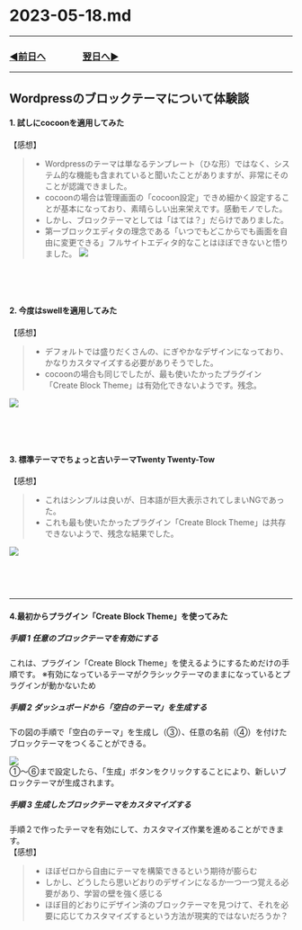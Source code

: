 # 2023-05-18.md

---
### [◀️前日へ](https://github.com/yuasys/chatty-journal/blob/main/2023/05/2023-05-17.md)&emsp;&emsp;&emsp;&emsp;[翌日へ▶️](https://github.com/yuasys/chatty-journal/blob/main/2023/05/2023-05-19.md)
---

Wordpressのブロックテーマについて体験談
-
#### 1. 試しにcocoonを適用してみた

【感想】
>  - Wordpressのテーマは単なるテンプレート（ひな形）ではなく、システム的な機能も含まれていると聞いたことがありますが、非常にそのことが認識できました。
>  - cocoonの場合は管理画面の「cocoon設定」できめ細かく設定することが基本になっており、素晴らしい出来栄えです。感動モノでした。
>  - しかし、ブロックテーマとしては「はては？」だらけでありました。
>  - 第一ブロックエディタの理念である「いつでもどこからでも画面を自由に変更できる」フルサイトエディタ的なことはほぼできないと悟りました。
> ![](https://hackmd.io/_uploads/rk8Eg-QBh.png)
<p style="height: 3rem;"></p>

#### 2. 今度はswellを適用してみた

【感想】
> - デフォルトでは盛りだくさんの、にぎやかなデザインになっており、かなりカスタマイズする必要がありそうでした。
> - cocoonの場合も同じでしたが、最も使いたかったプラグイン「Create Block Theme」は有効化できないようです。残念。

![](https://hackmd.io/_uploads/SyRIYrQBn.png)
<p style="height: 3rem;"></p>

#### 3. 標準テーマでちょっと古いテーマTwenty Twenty-Tow

【感想】

> - これはシンプルは良いが、日本語が巨大表示されてしまいNGであった。
> - これも最も使いたかったプラグイン「Create Block Theme」は共存できないようで、残念な結果でした。

![](https://hackmd.io/_uploads/SJhzprQBh.png)

<p style="height: 3rem;"></p>
<hr>

#### 4.最初からプラグイン「Create Block Theme」を使ってみた

##### 手順 1 任意のブロックテーマを有効にする
これは、プラグイン「Create Block Theme」を使えるようにするためだけの手順です。
※有効になっているテーマがクラシックテーマのままになっているとプラグインが動かないため

##### 手順 2 ダッシュボードから「空白のテーマ」を生成する
下の図の手順で「空白のテーマ」を生成し（③）、任意の名前（④）を付けたブロックテーマをつくることができる。

![](https://hackmd.io/_uploads/SkyUXGVr3.png)
<br>①～⑥まで設定したら、「生成」ボタンをクリックすることにより、新しいブロックテーマが生成されます。

##### 手順 3 生成したブロックテーマをカスタマイズする

手順２で作ったテーマを有効にして、カスタマイズ作業を進めることができます。  
【感想】
> - ほぼゼロから自由にテーマを構築できるという期待が膨らむ
> - しかし、どうしたら思いどおりのデザインになるか一つ一つ覚える必要があり、学習の壁を強く感じる
> - ほぼ目的どおりにデザイン済のブロックテーマを見つけて、それを必要に応じてカスタマイズするという方法が現実的ではないだろうか？



